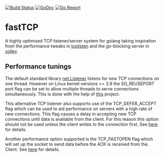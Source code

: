 [![Build Status](https://travis-ci.org/JoeReid/fastTCP.svg)](https://travis-ci.org/JoeReid/fastTCP)
[![GoDoc](https://godoc.org/github.com/JoeReid/fastTCP?status.svg)](http://godoc.org/github.com/JoeReid/fastTCP)
[![Go Report](https://goreportcard.com/badge/github.com/JoeReid/fastTCP)](https://goreportcard.com/report/github.com/JoeReid/fastTCP)

# fastTCP
A highly optimised TCP listener/server system for golang taking inspiration from the performance tweaks in
[tcplisten](https://github.com/valyala/tcplisten) and the go-blocking server in [volley](https://github.com/jonhoo/volley).

## Performance tunings
The default standard library [net.Listener](https://golang.org/pkg/net/#Listener) listens for new TCP connections on one thread.
However on Linux kernel versions >= 3.9 the SO_REUSEPORT port flag can be set to allow multiple threads to serve connections simultaneously.
This is done with the help of [this](https://github.com/valyala/tcplisten) project.

This alternative TCP listener also supports use of the TCP_DEFER_ACCEPT flag which can be used to aid performance
on servers with a high rate of new connections. This flag causes a delay in accepting new TCP connections until data is available
from the client. For this reason this option should not be used unless the client writes to the connection first.
See [here](http://man7.org/linux/man-pages/man7/tcp.7.html) for details.

Another performance option supported is the TCP_FASTOPEN flag which will set up the socket to send data before the ACK is received from the.
Client. See [here](https://lwn.net/Articles/508865/) for details.

